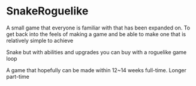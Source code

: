 # SnakeRoguelike

A small game that everyone is familiar with that has been expanded on. To get back into the feels of making a game and be able to make one that is relatively simple to achieve

Snake but with abilities and upgrades you can buy with a roguelike game loop

A game that hopefully can be made within 12~14 weeks full-time. Longer part-time
